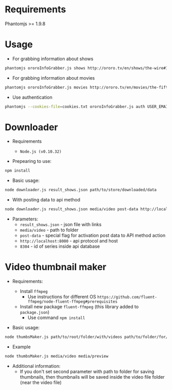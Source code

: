 Requirements
============
Phantomjs >= 1.9.8

Usage
=====

* For grabbing information about shows
```bash
phantomjs ororoInfoGrabber.js shows http://ororo.tv/en/shows/the-wire#1 > result_shows.json
```

* For grabbing information about movies
```bash
phantomjs ororoInfoGrabber.js movies http://ororo.tv/en/movies/the-fifth-element > result_movie.json
```

* Use authentication
```bash
phantomjs --cookies-file=cookies.txt ororoInfoGrabber.js auth USER_EMAIL USER_PASSWORD shows http://ororo.tv/en/shows/breaking-bad > breaking-bad.js
```

Downloader
==========
* Requirements
  * ```Node.js (v0.10.32)```


* Prepearing to use:
```bash
npm install
```

* Basic usage:
```bash
node downloader.js result_shows.json path/to/store/downloaded/data
```
* With posting data to api method

```bash
node downloader.js result_shows.json media/video post-data http://localhost:8000 8304
```
  * Parameters:
    * ```result_shows.json``` - json file with links
    * ```media/video``` - path to folder
    * ``` post-data ``` - special flag for activation post data to API method action
    * ``` http://localhost:8000 ``` - api protocol and host
    * ``` 8304 ``` - id of series inside api database

Video thumbnail maker
=====================

* Requirements:
  * Install ```ffmpeg```
    * Use instructions for different OS ```https://github.com/fluent-ffmpeg/node-fluent-ffmpeg#prerequisites```
  * Install new package ```fluent-ffmpeg``` (this library added to ```package.json```)
    * Use command ```npm install```

* Basic usage:
```bash
node thumbsMaker.js path/to/root/folder/with/videos path/to/folder/for/saving/thumbs
```
* Example
```bash
node thumbsMaker.js media/video media/preview
```

* Additional information:
  * If you don't set second parameter with path to folder for saving thumbnails,
    then thumbnails will be saved inside the video file folder (near the video file)

